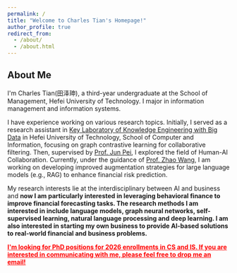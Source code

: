 ```yaml
---
permalink: /
title: "Welcome to Charles Tian's Homepage!"
author_profile: true
redirect_from: 
  - /about/
  - /about.html
---
```


## About Me

I'm Charles Tian(田泽珅), a third-year undergraduate at the School of Management, Hefei University of Technology. I major in information management and information systems.

I have experience working on various research topics. Initially, I served as a research assistant in [Key Laboratory of Knowledge Engineering with Big Data](https://lab.zhonghuapu.com/) in Hefei University of Technology, School of Computer and Information, focusing on graph contrastive learning for collaborative filtering. Then, supervised by [Prof. Jun Pei](http://www.drpeijun.com/), I explored the field of Human-AI Collaboration. Currently, under the guidance of [Prof. Zhao Wang](https://www.hfut.edu.cn/glxyen/info/1074/1534.htm), I am working on developing improved augmentation strategies for large language models (e.g., RAG) to enhance financial risk prediction.

My research interests lie at the interdisciplinary between AI and business and <b>now I am particularly interested in leveraging behavioral finance to improve financial forecasting tasks. The research methods I am interested in include language models, graph neural networks, self-supervised learning, natural language processing and deep learning. I am also interested in starting my own business to provide AI-based solutions to real-world financial and business problems.

<span style="color:red;"><u>I'm looking for PhD positions for 2026 enrollments in CS and IS. If you are interested in communicating with me, please feel free to drop me an email!</u></span>

